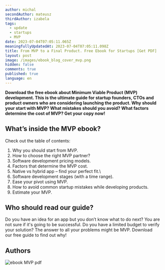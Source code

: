 ```yaml
---
author: michal
secondAuthor: mateusz
thirdAuthor: izabela
tags:
  - update
  - startups
  - MVP
date: 2023-07-04T07:05:11.065Z
meaningfullyUpdatedAt: 2023-07-04T07:05:11.098Z
title: From MVP to a Final Product. Free Ebook for Startups [Get PDF]
layout: post
image: /images/ebook_blog_cover_mvp.png
hidden: false
comments: true
published: true
language: en
---
```

**Download the free ebook about Minimum Viable Product (MVP) development. This is the ultimate guide for startup founders, CTOs and product owners who are considering launching the product. Why should your start with MVP? What mistakes should you avoid? What factors determine the cost of MVP? Get your copy now!**

## What’s inside the MVP ebook?

Check out the table of contents:

1. Why you should start from MVP.
2. How to choose the right MVP partner?
3. Software development pricing models.
4. Factors that determine the MVP cost. 
5. Native vs hybrid app – find your perfect fit.\
6. Software development stages (with a time range).
7. Ease your pivot using MVP.
8. How to avoid common startup mistakes while developing products.
9. Estimate your MVP.

## Who should read our guide?

Do you have an idea for an app but you don’t know what to do next? You are not sure if it's going to be successful. Do you have a limited budget to verify your solution? The answer to all your problems might be MVP. Download our free guide to find out why!

## Authors

<div class="image"><img src="/images/ebook_authors.png" alt="ebook MVP pdf" title="ebook MVP pdf"  /> </div>